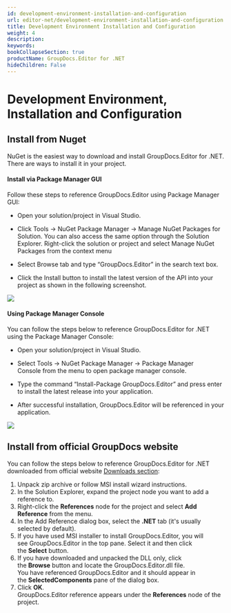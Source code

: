 ```yaml
---
id: development-environment-installation-and-configuration
url: editor-net/development-environment-installation-and-configuration
title: Development Environment Installation and Configuration
weight: 4
description: 
keywords: 
bookCollapseSection: true
productName: GroupDocs.Editor for .NET
hideChildren: False
---
```


# Development Environment, Installation and Configuration


  

## Install from Nuget

NuGet is the easiest way to download and install GroupDocs.Editor for .NET. There are ways to install it in your project.

#### Install via Package Manager GUI

Follow these steps to reference GroupDocs.Editor using Package Manager GUI:

*   Open your solution/project in Visual Studio.
    
*   Click Tools -> NuGet Package Manager -> Manage NuGet Packages for Solution. You can also access the same option through the Solution Explorer. Right-click the solution or project and select Manage NuGet Packages from the context menu
    
*   Select Browse tab and type “GroupDocs.Editor” in the search text box.
    
*   Click the Install button to install the latest version of the API into your project as shown in the following screenshot.  
      
    

![](editor-net/getting-started/development-environment-installation-and-configuration/85426214.png)

#### Using Package Manager Console

You can follow the steps below to reference GroupDocs.Editor for .NET using the Package Manager Console:

*   Open your solution/project in Visual Studio.
    
*   Select Tools -> NuGet Package Manager -> Package Manager Console from the menu to open package manager console.
    
*   Type the command “Install-Package GroupDocs.Editor” and press enter to install the latest release into your application.
    
*   After successful installation, GroupDocs.Editor will be referenced in your application.  
    

  

![](editor-net/getting-started/development-environment-installation-and-configuration/85426215.png)

  

## Install from official GroupDocs website

You can follow the steps below to reference GroupDocs.Editor for .NET downloaded from official website [Downloads section](https://downloads.groupdocs.com/editor/net):

1.  Unpack zip archive or follow MSI install wizard instructions.
2.  In the Solution Explorer, expand the project node you want to add a reference to.
3.  Right-click the **References** node for the project and select **Add Reference** from the menu.
4.  In the Add Reference dialog box, select the **.NET** tab (it's usually selected by default).
5.  If you have used MSI installer to install GroupDocs.Editor, you will see GroupDocs.Editor in the top pane. Select it and then click the **Select** button.
6.  If you have downloaded and unpacked the DLL only, click the **Browse** button and locate the GroupDocs.Editor.dll file.   
    You have referenced GroupDocs.Editor and it should appear in the **SelectedComponents** pane of the dialog box.
7.  Click **OK**.   
    GroupDocs.Editor reference appears under the **References** node of the project.
